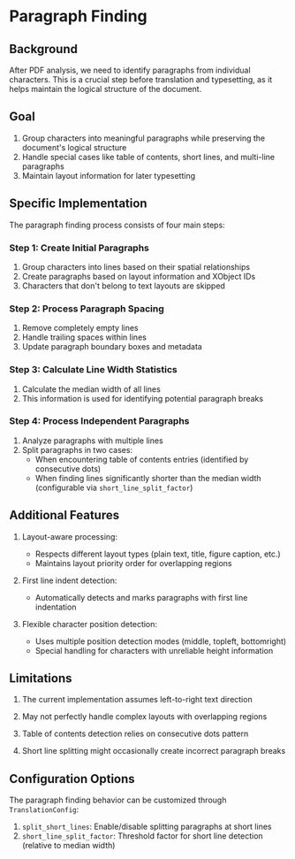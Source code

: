 # Paragraph Finding

## Background

After PDF analysis, we need to identify paragraphs from individual characters. This is a crucial step before translation and typesetting, as it helps maintain the logical structure of the document.

## Goal

1. Group characters into meaningful paragraphs while preserving the document's logical structure
2. Handle special cases like table of contents, short lines, and multi-line paragraphs
3. Maintain layout information for later typesetting

## Specific Implementation

The paragraph finding process consists of four main steps:

### Step 1: Create Initial Paragraphs

1. Group characters into lines based on their spatial relationships
2. Create paragraphs based on layout information and XObject IDs
3. Characters that don't belong to text layouts are skipped

### Step 2: Process Paragraph Spacing

1. Remove completely empty lines
2. Handle trailing spaces within lines
3. Update paragraph boundary boxes and metadata

### Step 3: Calculate Line Width Statistics

1. Calculate the median width of all lines
2. This information is used for identifying potential paragraph breaks

### Step 4: Process Independent Paragraphs

1. Analyze paragraphs with multiple lines
2. Split paragraphs in two cases:
   - When encountering table of contents entries (identified by consecutive dots)
   - When finding lines significantly shorter than the median width (configurable via `short_line_split_factor`)

## Additional Features

1. Layout-aware processing:
   - Respects different layout types (plain text, title, figure caption, etc.)
   - Maintains layout priority order for overlapping regions

2. First line indent detection:
   - Automatically detects and marks paragraphs with first line indentation

3. Flexible character position detection:
   - Uses multiple position detection modes (middle, topleft, bottomright)
   - Special handling for characters with unreliable height information

## Limitations

1. The current implementation assumes left-to-right text direction

2. May not perfectly handle complex layouts with overlapping regions

3. Table of contents detection relies on consecutive dots pattern

4. Short line splitting might occasionally create incorrect paragraph breaks

## Configuration Options

The paragraph finding behavior can be customized through `TranslationConfig`:

1. `split_short_lines`: Enable/disable splitting paragraphs at short lines
2. `short_line_split_factor`: Threshold factor for short line detection (relative to median width) 